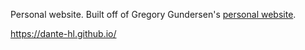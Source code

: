 Personal website. Built off of Gregory Gundersen's [personal website](https://gregorygundersen.com/).

https://dante-hl.github.io/
